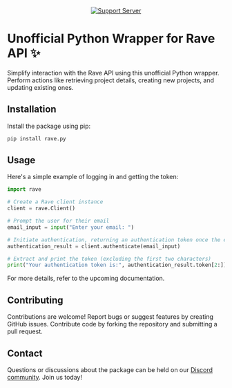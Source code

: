<p align="center">
  <a href="https://discord.gg/s7qacU5YNX">
    <img src="https://warehouse-camo.ingress.us-east-2.pypi.io/7218621f35d97d373866c5f5fd553a98dc1db659/68747470733a2f2f682e746f7034746f702e696f2f705f32303838623263356d312e6a7067" alt="Support Server">
  </a>
</p>

# Unofficial Python Wrapper for Rave API ✨

Simplify interaction with the Rave API using this unofficial Python wrapper. Perform actions like retrieving project details, creating new projects, and updating existing ones.

## Installation

Install the package using pip:

```bash
pip install rave.py
```
## Usage
Here's a simple example of logging in and getting the token:
```py
import rave

# Create a Rave client instance
client = rave.Client()

# Prompt the user for their email
email_input = input("Enter your email: ")

# Initiate authentication, returning an authentication token once the email is verified
authentication_result = client.authenticate(email_input)

# Extract and print the token (excluding the first two characters)
print("Your authentication token is:", authentication_result.token[2:])
```
For more details, refer to the upcoming documentation.

## Contributing
Contributions are welcome! Report bugs or suggest features by creating GitHub issues. Contribute code by forking the repository and submitting a pull request.

## Contact
Questions or discussions about the package can be held on our [Discord community](https://discord.gg/YNxbWjrssp). Join us today!